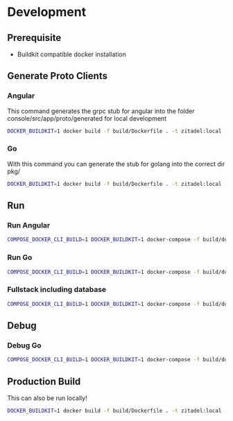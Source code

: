 
# Development

## Prerequisite

- Buildkit compatible docker installation

## Generate Proto Clients

### Angular

This command generates the grpc stub for angular into the folder console/src/app/proto/generated for local development

```Bash
DOCKER_BUILDKIT=1 docker build -f build/Dockerfile . -t zitadel:local --target npm-copy -o console/src/app/proto/generated
```

### Go

With this command you can generate the stub for golang into the correct dir pkg/

```Bash
DOCKER_BUILDKIT=1 docker build -f build/Dockerfile . -t zitadel:local --target go-copy -o pkg
```

## Run

### Run Angular

```Bash
COMPOSE_DOCKER_CLI_BUILD=1 DOCKER_BUILDKIT=1 docker-compose -f build/docker-compose-dev.yml up --build angular
```

### Run Go

```Bash
COMPOSE_DOCKER_CLI_BUILD=1 DOCKER_BUILDKIT=1 docker-compose -f build/docker-compose-dev.yml up --build  go
```

### Fullstack including database

```Bash
COMPOSE_DOCKER_CLI_BUILD=1 DOCKER_BUILDKIT=1 docker-compose -f build/docker-compose.yml up --build
```

## Debug

### Debug Go

```Bash
COMPOSE_DOCKER_CLI_BUILD=1 DOCKER_BUILDKIT=1 docker-compose -f build/docker-compose-debug.yml up --build  go
```

## Production Build

This can also be run locally!

```Bash
DOCKER_BUILDKIT=1 docker build -f build/Dockerfile . -t zitadel:local --build-arg ENV=prod
```
